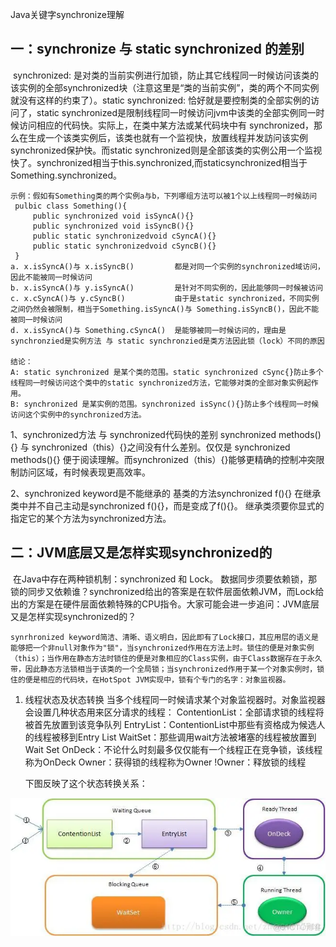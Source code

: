 Java关键字synchronize理解

## 一：synchronize 与 static synchronized 的差别

​	synchronized: 是对类的当前实例进行加锁，防止其它线程同一时候访问该类的该实例的全部synchronized块（注意这里是“类的当前实例”，类的两个不同实例就没有这样的约束了）。
​	static synchronized: 恰好就是要控制类的全部实例的访问了，static synchronized是限制线程同一时候访问jvm中该类的全部实例同一时候访问相应的代码快。
​	实际上，在类中某方法或某代码块中有 synchronized，那么在生成一个该类实例后，该类也就有一个监视快，放置线程并发訪问该实例synchronized保护快。而static synchronized则是全部该类的实例公用一个监视快了。synchronized相当于this.synchronized,而staticsynchronized相当于Something.synchronized。

  	示例：假如有Something类的两个实例a与b，下列哪组方法可以被1个以上线程同一时候訪问
  	 pulbic class Something(){
  	     public synchronized void isSyncA(){}
  	     public synchronized void isSyncB(){}
  	     public static synchronizedvoid cSyncA(){}
  	     public static synchronizedvoid cSyncB(){}
  	 }
  	a. x.isSyncA()与 x.isSyncB()  		都是对同一个实例的synchronized域访问，因此不能被同一时候访问
  	b. x.isSyncA()与 y.isSyncA() 		是针对不同实例的，因此能够同一时候被访问
  	c. x.cSyncA()与 y.cSyncB()			由于是static synchronized，不同实例之间仍然会被限制，相当于Something.isSyncA()与 Something.isSyncB()，因此不能被同一时候访问
  	d. x.isSyncA()与 Something.cSyncA()	是能够被同一时候访问的，理由是synchronzied是实例方法 与 static synchronzied是类方法因此锁（lock）不同的原因
  	
  	结论：
  	A: static synchronized 是某个类的范围。static synchronized cSync{}防止多个线程同一时候访问这个类中的static synchronized方法，它能够对类的全部对象实例起作用。
  	B: synchronized 是某实例的范围。synchronized isSync(){}防止多个线程同一时候访问这个实例中的synchronized方法。

1、synchronized方法 与 synchronized代码快的差别
	synchronized methods(){} 与 synchronized（this）{}之间没有什么差别。仅仅是 synchronized methods(){} 便于阅读理解。而synchronized（this）{}能够更精确的控制冲突限制訪问区域，有时候表现更高效率。

2、synchronized keyword是不能继承的
	基类的方法synchronized f(){} 在继承类中并不自己主动是synchronized f(){}，而是变成了f(){}。
	继承类须要你显式的指定它的某个方法为synchronized方法。



## 二：JVM底层又是怎样实现synchronized的

​	在Java中存在两种锁机制：synchronized 和 Lock。
​	数据同步须要依赖锁，那锁的同步又依赖谁？synchronized给出的答案是在软件层面依赖JVM，而Lock给出的方案是在硬件层面依赖特殊的CPU指令。大家可能会进一步追问：JVM底层又是怎样实现synchronized的？

	synrhronized keyword简洁、清晰、语义明白，因此即有了Lock接口，其应用层的语义是能够把一个非null对象作为"锁"，当synchronized作用在方法上时。锁住的便是对象实例（this）；当作用在静态方法时锁住的便是对象相应的Class实例，由于Class数据存在于永久带，因此静态方法锁相当于该类的一个全局锁；当synchronized作用于某一个对象实例时，锁住的便是相应的代码块，在HotSpot JVM实现中，锁有个专门的名字：对象监视器。

1. 线程状态及状态转换
	当多个线程同一时候请求某个对象监视器时。对象监视器会设置几种状态用来区分请求的线程：
	ContentionList：全部请求锁的线程将被首先放置到该竞争队列
	EntryList：ContentionList中那些有资格成为候选人的线程被移到Entry List
	WaitSet：那些调用wait方法被堵塞的线程被放置到Wait Set
	OnDeck：不论什么时刻最多仅仅能有一个线程正在竞争锁，该线程称为OnDeck
	Owner：获得锁的线程称为Owner
	!Owner：释放锁的线程
	
	下图反映了这个状态转换关系：

![img](assets/Java关键字synchronize理解/format,webp.webp)